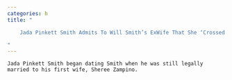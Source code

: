 ```yaml
---
categories: h
title: "

    Jada Pinkett Smith Admits To Will Smith’s ExWife That She ‘Crossed The Line’ With Him

"
---
```



    Jada Pinkett Smith began dating Smith when he was still legally married to his first wife, Sheree Zampino.

